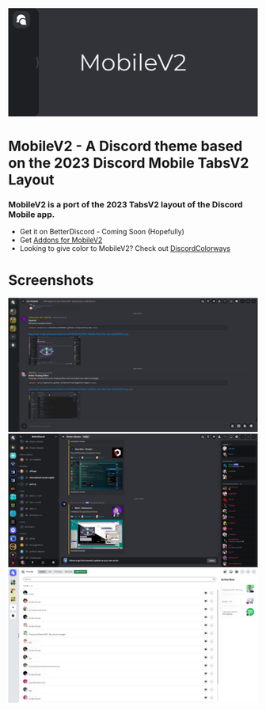 <div align='center'>
<img src="https://github.com/DaBluLite/MobileV2/blob/master/Images/mobilev2-banner.png?raw=true"/>
</div>

<h1 background="#ff0000">MobileV2 - A Discord theme based on the 2023 Discord Mobile TabsV2 Layout</h1>

### MobileV2 is a port of the 2023 TabsV2 layout of the Discord Mobile app.

- Get it on BetterDiscord - Coming Soon (Hopefully)
- Get [Addons for MobileV2](https://github.com/DaBluLite/MobileV2/tree/master/Addons)
- Looking to give color to MobileV2? Check out [DiscordColorways](https://github.com/DaBluLite/DiscordColorways/)


# Screenshots
<div align='center'>
<img src="https://github.com/DaBluLite/MobileV2/blob/master/Images/mobilev2-screenshot-1.png?raw=true"/>
</div>
<div align='center'>
<img src="https://github.com/DaBluLite/MobileV2/blob/master/Images/mobilev2-screenshot-2.png?raw=true"/>
</div>
<div align='center'>
<img src="https://github.com/DaBluLite/MobileV2/blob/master/Images/mobilev2-screenshot-3.png?raw=true"/>
</div>
